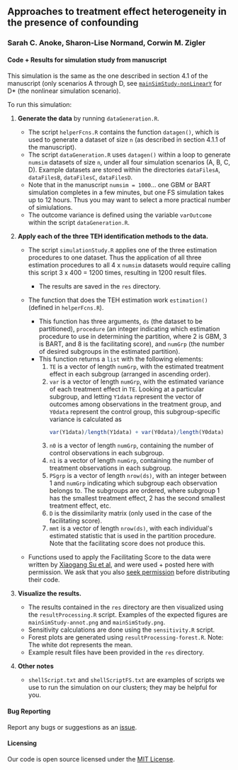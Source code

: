 ## Approaches to treatment effect heterogeneity in the presence of confounding
### Sarah C. Anoke, Sharon-Lise Normand, Corwin M. Zigler

#### Code + Results for simulation study from manuscript

This simulation is the same as the one described in section 4.1 of the manuscript (only scenarios A through D, see [`mainSimStudy-nonLinearY`](https://github.com/sanoke/approachesTEH/tree/master/mainSimStudy-nonLinearY) for D* (the nonlinear simulation scenario).

To run this simulation:

1. **Generate the data** by running `dataGeneration.R`.  
    - The script `helperFcns.R` contains the function `datagen()`, which is used to generate a dataset of size `n` (as described in section 4.1.1 of the manuscript). 
    - The script `dataGeneration.R` uses `datagen()` within a loop to generate `numsim` datasets of size `n`, under all four simulation scenarios (A, B, C, D). Example datasets are stored within the directories `dataFilesA`, `dataFilesB`, `dataFilesC`, `dataFilesD`. 
    - Note that in the manuscript `numsim = 1000`... one GBM or BART simulation completes in a few minutes, but one FS simulation takes up to 12 hours. Thus you may want to select a more practical number of simiulations.
    - The outcome variance is defined using the variable `varOutcome` within the script `dataGeneration.R`. 

2. **Apply each of the three TEH identification methods to the data.**
    - The script `simulationStudy.R` applies one of the three estimation procedures to one dataset. Thus the application of all three estimation procedures to all 4 x `numsim` datasets would require calling this script 3 x 400 = 1200 times, resulting in 1200 result files.
       - The results are saved in the `res` directory.
    - The function that does the TEH estimation work `estimation()` (defined in `helperFcns.R`). 
       - This function has three arguments, `ds` (the dataset to be partitioned), `procedure` (an integer indicating which estimation procedure to use in determining the partition, where 2 is GBM, 3 is BART, and 8 is the facilitating score), and `numGrp` (the number of desired subgroups in the estimated partition).
       - This function returns a `list` with the following elements:
           1. `TE` is a vector of length `numGrp`, with the estimated treatment effect in each subgroup (arranged in ascending order). 
           2. `var` is a vector of length `numGrp`, with the estimated variance of each treatment effect in `TE`. Looking at a particular subgroup, and letting `Y1data` represent the vector of outcomes among observations in the treatment group, and `Y0data` represent the control group, this subgroup-specific variance is calculated as
              ```r
              var(Y1data)/length(Y1data) + var(Y0data)/length(Y0data)
              ```
           3. `n0` is a vector of length `numGrp`, containing the number of control observations in each subgroup.
           4. `n1` is a vector of length `numGrp`, containing the number of treatment observations in each subgroup.
           5. `PSgrp` is a vector of length `nrow(ds)`, with an integer between 1 and `numGrp` indicating which subgroup each observation belongs to. The subgroups are ordered, where subgroup 1 has the smallest treatment effect, 2 has the second smallest treatment effect, etc. 
           6. `D` is the dissimilarity matrix (only used in the case of the facilitating score).
           7. `mmt` is a vector of length `nrow(ds)`, with each individual's estimated statistic that is used in the partition procedure. Note that the facilitating score does not produce this.

    - Functions used to apply the Facilitating Score to the data were written by [Xiaogang Su et al](http://www.jmlr.org/papers/v13/su12a.html), and were used + posted here with permission. We ask that you also [seek permission](http://www.math.utep.edu/people/dmprofile.php?username=xsu) before distributing their code.

3. **Visualize the results.**
    - The results contained in the `res` directory are then visualized using the `resultProcessing.R` script. Examples of the expected figures are `mainSimStudy-annot.png` and `mainSimStudy.png`.
    - Sensitivity calculations are done using the `sensitivity.R` script.
    - Forest plots are generated using `resultProcessing-forest.R`. Note: The white dot represents the mean.
    - Example result files have been provided in the `res` directory. 

4. **Other notes**
    - `shellScript.txt` and `shellScriptFS.txt` are examples of scripts we use to run the simulation on our clusters; they may be helpful for you.

#### Bug Reporting

Report any bugs or suggestions as an [issue](https://github.com/sanoke/approachesTEH/issues).

#### Licensing

Our code is open source licensed under the [MIT License](https://github.com/sanoke/approachesTEH/blob/master/LICENSE).
